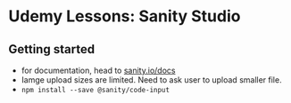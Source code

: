 # Udemy Lessons: Sanity Studio

## Getting started
- for documentation, head to [sanity.io/docs](https://sanity.io/docs)
- Iamge upload sizes are limited. Need to ask user to upload smaller file.
- `npm install --save @sanity/code-input`
